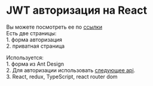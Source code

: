 # JWT авторизация на React <br/>
 Вы можете посмотреть ее по <a href='https://jwf-form.vercel.app/'>ссылки</a>
 <br/>
Есть две страницы: <br/>
	1. форма авторизация <br/>
	2. приватная страница <br/>

Используется: <br/> 1. форма из Ant Design <br/> 2. Для авторизации использовать <a href="https://dummyjson.com/">следующее api</a>. <br/> 3. React, redux, TypeScript, react router dom <br/>
